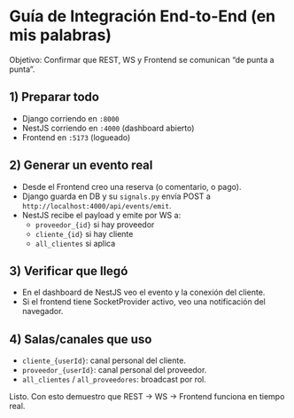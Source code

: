 # Guía de Integración End-to-End (en mis palabras)

Objetivo: Confirmar que REST, WS y Frontend se comunican “de punta a punta”.

## 1) Preparar todo
- Django corriendo en `:8000`
- NestJS corriendo en `:4000` (dashboard abierto)
- Frontend en `:5173` (logueado)

## 2) Generar un evento real
- Desde el Frontend creo una reserva (o comentario, o pago).
- Django guarda en DB y su `signals.py` envía POST a `http://localhost:4000/api/events/emit`.
- NestJS recibe el payload y emite por WS a:
  - `proveedor_{id}` si hay proveedor
  - `cliente_{id}` si hay cliente
  - `all_clientes` si aplica

## 3) Verificar que llegó
- En el dashboard de NestJS veo el evento y la conexión del cliente.
- Si el frontend tiene SocketProvider activo, veo una notificación del navegador.

## 4) Salas/canales que uso
- `cliente_{userId}`: canal personal del cliente.
- `proveedor_{userId}`: canal personal del proveedor.
- `all_clientes` / `all_proveedores`: broadcast por rol.

Listo. Con esto demuestro que REST → WS → Frontend funciona en tiempo real.
